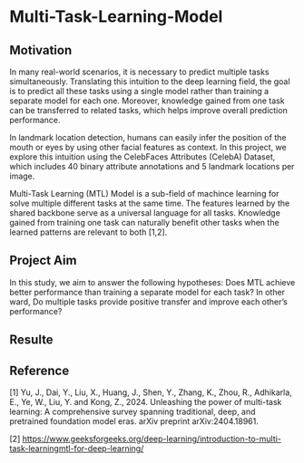 # Multi-Task-Learning-Model

## Motivation

In many real-world scenarios, it is necessary to predict multiple tasks simultaneously. Translating this intuition to the deep learning field, the goal is to predict all these tasks using a single model rather than training a separate model for each one. Moreover, knowledge gained from one task can be transferred to related tasks, which helps improve overall prediction performance.

In landmark location detection, humans can easily infer the position of the mouth or eyes by using other facial features as context. In this project, we explore this intuition using the CelebFaces Attributes (CelebA) Dataset, which includes 40 binary attribute annotations and 5 landmark locations per image.

Multi-Task Learning (MTL) Model is a sub-field of machince learning for solve multiple different tasks at the same time. The features learned by the shared backbone serve as a universal language for all tasks. Knowledge gained from training one task can naturally benefit other tasks when the learned patterns are relevant to both [1,2].

## Project Aim

In this study, we aim to answer the following hypotheses: Does MTL achieve better performance than training a separate model for each task? In other ward, Do multiple tasks provide positive transfer and improve each other’s performance?

## Resulte

## Reference

[1] Yu, J., Dai, Y., Liu, X., Huang, J., Shen, Y., Zhang, K., Zhou, R., Adhikarla, E., Ye, W., Liu, Y. and Kong, Z., 2024. Unleashing the power of multi-task learning: A comprehensive survey spanning traditional, deep, and pretrained foundation model eras. arXiv preprint arXiv:2404.18961.

[2] https://www.geeksforgeeks.org/deep-learning/introduction-to-multi-task-learningmtl-for-deep-learning/
